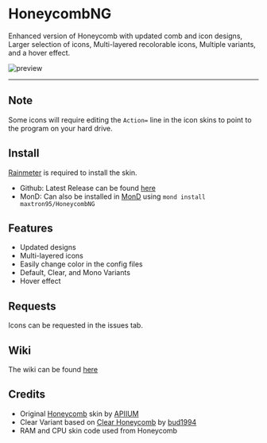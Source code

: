 # HoneycombNG

Enhanced version of Honeycomb with updated comb and icon designs, Larger selection of icons, Multi-layered recolorable icons, Multiple variants, and a hover effect.

![preview](https://github.com/maxtron95/HoneycombNG/assets/53346722/d0afc193-a4b7-4004-ab8f-def05931c2ab)

---

## Note

Some icons will require editing the `Action=` line in the icon skins to point to the program on your hard drive.

## Install

[Rainmeter](https://www.rainmeter.net/) is required to install the skin.

- Github: Latest Release can be found [here](https://github.com/maxtron95/HoneycombNG/releases)
- MonD: Can also be installed in [MonD](https://github.com/meters-on-demand/cli) using `mond install maxtron95/HoneycombNG`

## Features

- Updated designs
- Multi-layered icons
- Easily change color in the config files
- Default, Clear, and Mono Variants
- Hover effect

## Requests

Icons can be requested in the issues tab.

## Wiki

The wiki can be found [here](https://github.com/maxtron95/HoneycombNG/wiki)

## Credits

- Original [Honeycomb](https://www.deviantart.com/apiium/art/Honeycomb-467211707) skin by [APIIUM](https://www.deviantart.com/apiium)
- Clear Variant based on [Clear Honeycomb](https://www.deviantart.com/bud1994/art/Clear-Honeycomb-3-25-830905496) by [bud1994](https://www.deviantart.com/bud1994)
- RAM and CPU skin code used from Honeycomb
